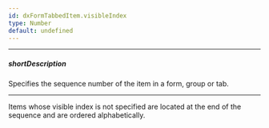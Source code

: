 ```yaml
---
id: dxFormTabbedItem.visibleIndex
type: Number
default: undefined
---
```

---
##### shortDescription
Specifies the sequence number of the item in a form, group or tab.

---
Items whose visible index is not specified are located at the end of the sequence and are ordered alphabetically.